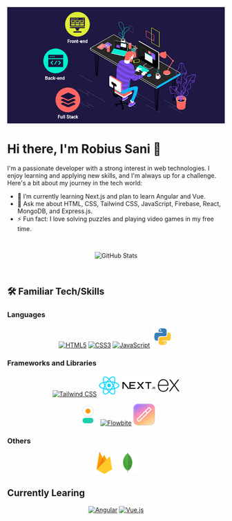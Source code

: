 <!-- Banner Image -->
<img src="/gitcover.gif" alt="Banner" style="min-width:100%;">

<!-- About Me Section -->
# Hi there, I'm Robius Sani 👋

I'm a passionate developer with a strong interest in web technologies. I enjoy learning and applying new skills, and I'm always up for a challenge. Here's a bit about my journey in the tech world:

- 🌱 I’m currently learning Next.js and plan to learn Angular and Vue.
- 💬 Ask me about HTML, CSS, Tailwind CSS, JavaScript, Firebase, React, MongoDB, and Express.js.
- ⚡ Fun fact: I love solving puzzles and playing video games in my free time.

<!-- GitHub Stats

<p align="center">
  <img src="https://github-readme-stats.vercel.app/api?username=Robiu-Sani&show_icons=true&theme=radical" alt="GitHub Stats">
</p>


-->




<!-- GitHub Daily Streak 
![GitHub Streak](https://github-readme-streak-stats.herokuapp.com/?user=Robiu-Sani&theme=radical)
-->
<br/>
<p align="center">
  <img src="https://github-readme-streak-stats.herokuapp.com/?user=Robiu-Sani&theme=radical" alt="GitHub Stats">
</p>
<br/>
<!-- Top Languages Used

![Top Languages](https://github-readme-stats.vercel.app/api/top-langs/?username=Robiu-Sani&layout=compact&theme=radical)

-->
### Preference
<p align="center">
  <img src="https://github-readme-stats.vercel.app/api/top-langs/?username=Robiu-Sani&layout=compact&theme=radical" alt="GitHub Stats">
</p>



<!-- Familiar Tech/Skills -->
## 🛠️ Familiar Tech/Skills

### Languages
<p align="center">
  <a href=""><img src="https://img.icons8.com/color/48/000000/html-5.png" height="50px" alt="HTML5" title="HTML5"/></a>
  <a href=""><img src="https://img.icons8.com/color/48/000000/css3.png" height="50px" alt="CSS3" title="CSS3"/></a>
  <a href=""><img src="https://img.icons8.com/color/48/000000/javascript.png" height="50px" alt="JavaScript" title="JavaScript"/></a>
  <a href=""><img src="/python.png" alt="Python" height="50px" title="Python"/></a>
</p>



### Frameworks and Libraries
<p align="center">
  <a href="https://tailwindcss.com/"><img src="https://img.icons8.com/color/48/000000/tailwindcss.png" height="50px" alt="Tailwind CSS" title="Tailwind CSS"/></a>
  <a href="https://reactjs.org/"><img src="/React.jpg" alt="React" height="50px" title="React"/></a>
  <a href="https://nextjs.org/"><img src="/next.png" alt="Next.js" height="50px" title="Next.js"/></a>
  <a href="https://expressjs.com/"><img src="ex.jpg" alt="Express.js" height="50px" title="Express.js"/></a>
</p>

<p align="center">
  <a href="https://daisyui.com/"><img src="/daisyui.png" alt="DaisyUI" title="DaisyUI" height="50px"/></a>
  <a href="https://flowbite.com/"><img src="https://flowbite.com/docs/images/logo.svg" alt="Flowbite" title="Flowbite" height="50px"/></a>
  <a href="https://magicui.design/docs/components/marquee"><img src="/magicui.png" alt="Flowbite" title="Flowbite" height="50px"/></a>
</p>

### Others
<p align="center">
  <a href="https://firebase.google.com/"><img src="/firebase.jpg" alt="Firebase" height="50px" title="Firebase"/></a>
  <a href="https://www.mongodb.com/"><img src="/mongodb.jpg" alt="MongoDB" height="50px" title="MongoDB"/></a>
</p>



## Currently Learing 


<p align='center'>
  <a href="https://angular.io/"><img src="https://img.icons8.com/color/48/000000/angularjs.png" alt="Angular" title="Angular"/></a>
  <a href="https://vuejs.org/"><img src="https://img.icons8.com/color/48/000000/vue-js.png" alt="Vue.js" title="Vue.js"/></a>
</p>

<!-- End of README -->



